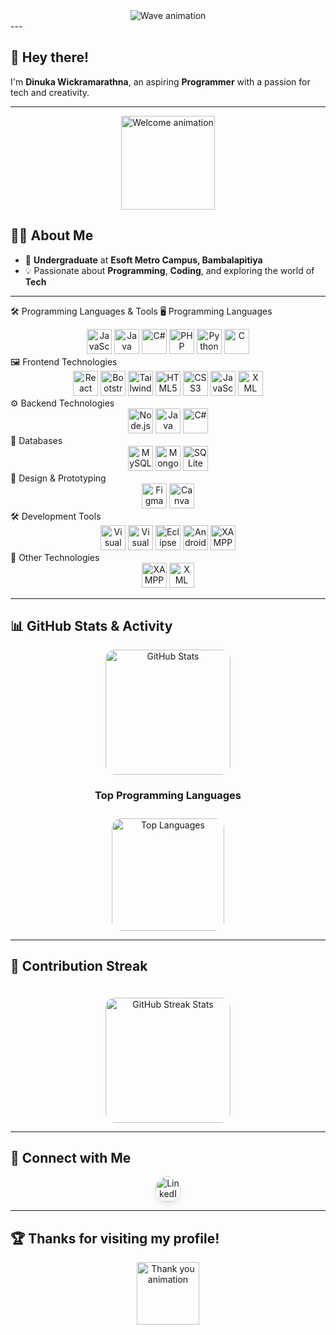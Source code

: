 <div align="center">
  <img src="https://capsule-render.vercel.app/api?type=waving&color=gradient&height=250&section=header&text=Welcome%20to%20My%20Profile!&fontSize=60&fontAlign=50&fontAlignY=50&fontColor=auto&animation=fadeIn&desc=Dinuka%20Wickramarathna%20%7C%20Aspiring%20Programmer&descAlign=50&descAlignY=70" alt="Wave animation" />
</div>
---

## 👋 Hey there!

I'm **Dinuka Wickramarathna**, an aspiring **Programmer** with a passion for tech and creativity.

---

<div align="center">
  <img height="150" src="https://media.giphy.com/media/UpaxNpS4EI7fkBIGag/giphy.gif" alt="Welcome animation" />
</div>

## 👨‍💻 About Me

- 🏫 **Undergraduate** at **Esoft Metro Campus, Bambalapitiya**  
- 💡 Passionate about **Programming**, **Coding**, and exploring the world of **Tech**  

---

🛠 Programming Languages & Tools
🖥️ Programming Languages
<div align="center"> <img src="https://cdn.jsdelivr.net/gh/devicons/devicon/icons/javascript/javascript-plain.svg" height="40" alt="JavaScript" /> <img src="https://cdn.jsdelivr.net/gh/devicons/devicon/icons/java/java-original-wordmark.svg" height="40" alt="Java" /> <img src="https://cdn.jsdelivr.net/gh/devicons/devicon/icons/csharp/csharp-original.svg" height="40" alt="C#" /> <img src="https://cdn.jsdelivr.net/gh/devicons/devicon/icons/php/php-original.svg" height="40" alt="PHP" /> <img src="https://cdn.jsdelivr.net/gh/devicons/devicon/icons/python/python-original.svg" height="40" alt="Python" /> <img src="https://cdn.jsdelivr.net/gh/devicons/devicon/icons/c/c-original.svg" height="40" alt="C" />  </div>
🖼️ Frontend Technologies
<div align="center"> <img src="https://cdn.jsdelivr.net/gh/devicons/devicon/icons/react/react-original-wordmark.svg" height="40" alt="React" /> <img src="https://cdn.jsdelivr.net/gh/devicons/devicon/icons/bootstrap/bootstrap-plain.svg" height="40" alt="Bootstrap" /> <img src="https://cdn.simpleicons.org/tailwindcss/06B6D4" height="40" alt="Tailwind CSS" /> <img src="https://cdn.jsdelivr.net/gh/devicons/devicon/icons/html5/html5-plain-wordmark.svg" height="40" alt="HTML5" /> <img src="https://cdn.simpleicons.org/css3/1572B6" height="40" alt="CSS3" /> <img src="https://cdn.jsdelivr.net/gh/devicons/devicon/icons/javascript/javascript-plain.svg" height="40" alt="JavaScript" /> <img src="https://cdn.simpleicons.org/xml/00599C" height="40" alt="XML" /> </div>
⚙️ Backend Technologies
<div align="center"> <img src="https://cdn.jsdelivr.net/gh/devicons/devicon/icons/nodejs/nodejs-original-wordmark.svg" height="40" alt="Node.js" /> <img src="https://cdn.jsdelivr.net/gh/devicons/devicon/icons/java/java-original-wordmark.svg" height="40" alt="Java" /> <img src="https://cdn.jsdelivr.net/gh/devicons/devicon/icons/csharp/csharp-original.svg" height="40" alt="C#" /> </div>
💾 Databases
<div align="center"> <img src="https://cdn.jsdelivr.net/gh/devicons/devicon/icons/mysql/mysql-original.svg" height="40" alt="MySQL" /> <img src="https://cdn.jsdelivr.net/gh/devicons/devicon/icons/mongodb/mongodb-original-wordmark.svg" height="40" alt="MongoDB" /> <img src="https://cdn.jsdelivr.net/gh/devicons/devicon/icons/sqlite/sqlite-original.svg" height="40" alt="SQLite" /> </div>
🎨 Design & Prototyping
<div align="center"> <img src="https://cdn.jsdelivr.net/gh/devicons/devicon/icons/figma/figma-original.svg" height="40" alt="Figma" /> <img src="https://cdn.simpleicons.org/canva/00C4CC" height="40" alt="Canva" /> </div>
🛠️ Development Tools
<div align="center"> <img src="https://cdn.jsdelivr.net/gh/devicons/devicon/icons/vscode/vscode-original-wordmark.svg" height="40" alt="Visual Studio Code" /> <img src="https://cdn.jsdelivr.net/gh/devicons/devicon/icons/visualstudio/visualstudio-plain.svg" height="40" alt="Visual Studio" /> <img src="https://cdn.jsdelivr.net/gh/devicons/devicon/icons/eclipse/eclipse-original.svg" height="40" alt="Eclipse" /> <img src="https://cdn.jsdelivr.net/gh/devicons/devicon/icons/androidstudio/androidstudio-original.svg" height="40" alt="Android Studio" /> <img src="https://cdn.jsdelivr.net/gh/devicons/devicon/icons/xampp/xampp-original-wordmark.svg" height="40" alt="XAMPP" /> </div>
🚀 Other Technologies
<div align="center"> <img src="https://cdn.simpleicons.org/xampp/F37623" height="40" alt="XAMPP" /> <img src="https://cdn.simpleicons.org/xml/00599C" height="40" alt="XML" /> </div>



---

## 📊 GitHub Stats & Activity

<div align="center">
  <!-- GitHub Stats -->
  <img 
    src="https://github-readme-stats.vercel.app/api?username=Dinukaawsh&theme=radical&show_icons=true&include_all_commits=true&count_private=true&border_radius=15&hide_border=true" 
    alt="GitHub Stats" 
    height="200" 
    style="border-radius: 15px;" 
  />
</div>
<div align="center">
  <!-- Title for Top Languages -->
  <h3>Top Programming Languages</h3>

  <!-- Top Languages -->
  <img 
    src="https://github-readme-stats.vercel.app/api/top-langs?username=Dinukaawsh&theme=radical&layout=compact&langs_count=6&hide_border=true&border_radius=15" 
    alt="Top Languages" 
    height="180" 
    style="border-radius: 15px; margin-top: 10px;" 
  />
</div>



---

## 🌟 Contribution Streak

<div align="center">
  <img 
    src="https://streak-stats.demolab.com?user=Dinukaawsh&theme=radical&hide_border=true&fire=FF4081&sideLabels=FFA500" 
    alt="GitHub Streak Stats" 
    height="200" 
    style="border-radius: 15px; margin-top: 20px;" 
  />
</div>

---

## 🔗 Connect with Me

<div align="center">
  <a href="https://www.linkedin.com/in/dinuka-ashan-88468b214/" target="_blank">
    <!-- LinkedIn Button with Hover Effect -->
    <img 
      src="https://img.shields.io/static/v1?message=LinkedIn&logo=linkedin&label=&color=0077B5&logoColor=white&labelColor=&style=for-the-badge" 
      height="40" 
      alt="LinkedIn" 
      style="border-radius: 30px; transition: transform 0.3s ease, box-shadow 0.3s ease; box-shadow: 0 5px 10px rgba(0, 0, 0, 0.1);" 
    />
  </a>
</div>



---

## 🏆 Thanks for visiting my profile!

<div align="center">
  <img src="https://media.giphy.com/media/dxn6fRlTIShoeBr69N/giphy.gif" height="100" alt="Thank you animation" />
</div>
